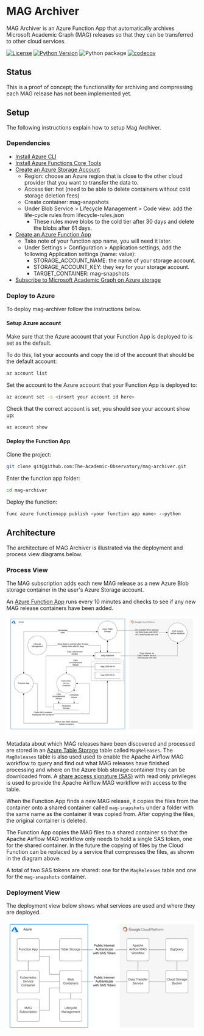 # MAG Archiver
MAG Archiver is an Azure Function App that automatically archives Microsoft Academic Graph (MAG) releases so that they 
can be transferred to other cloud services.

[![License](https://img.shields.io/badge/License-Apache%202.0-blue.svg)](https://opensource.org/licenses/Apache-2.0)
[![Python Version](https://img.shields.io/badge/python-3.7-blue)](https://img.shields.io/badge/python-3.7-blue)
![Python package](https://github.com/The-Academic-Observatory/mag-archiver/workflows/Python%20package/badge.svg)
[![codecov](https://codecov.io/gh/The-Academic-Observatory/mag-archiver/branch/develop/graph/badge.svg)](https://codecov.io/gh/The-Academic-Observatory/mag-archiver)

## Status
This is a proof of concept; the functionality for archiving and compressing each MAG release has not been implemented yet.

## Setup
The following instructions explain how to setup Mag Archiver.

### Dependencies
* [Install Azure CLI](https://docs.microsoft.com/en-us/cli/azure/install-azure-cli?view=azure-cli-latest)
* [Install Azure Functions Core Tools](https://docs.microsoft.com/en-us/azure/azure-functions/functions-run-local?tabs=linux%2Ccsharp%2Cbash)
* [Create an Azure Storage Account](https://docs.microsoft.com/en-us/azure/storage/common/storage-account-create?tabs=azure-portal)
  * Region: choose an Azure region that is close to the other cloud provider that you want to transfer the data to.
  * Access tier: hot (need to be able to delete containers without cold storage deletion fees)
  * Create container: mag-snapshots
  * Under Blob Service > Lifecycle Management > Code view: add the life-cycle rules from lifecycle-rules.json
    * These rules move blobs to the cold tier after 30 days and delete the blobs after 61 days.
* [Create an Azure Function App](https://docs.microsoft.com/en-us/azure/azure-functions/functions-create-function-app-portal)
  * Take note of your function app name, you will need it later.
  * Under Settings > Configuration > Application settings, add the following Application settings (name: value):
    * STORAGE_ACCOUNT_NAME: the name of your storage account.
    * STORAGE_ACCOUNT_KEY: they key for your storage account.
    * TARGET_CONTAINER: mag-snapshots
* [Subscribe to Microsoft Academic Graph on Azure storage](https://docs.microsoft.com/en-us/academic-services/graph/get-started-setup-provisioning) 

### Deploy to Azure
To deploy mag-archiver follow the instructions below.

#### Setup Azure account
Make sure that the Azure account that your Function App is deployed to is set as the default.

To do this, list your accounts and copy the id of the account that should be the default account:
```bash
az account list
```

Set the account to the Azure account that your Function App is deployed to:
```bash
az account set -s <insert your account id here>
```

Check that the correct account is set, you should see your account show up:
```bash
az account show
```

#### Deploy the Function App
Clone the project:
```bash
git clone git@github.com:The-Academic-Observatory/mag-archiver.git
```

Enter the function app folder:
```bash
cd mag-archiver
```

Deploy the function:
```bash
func azure functionapp publish <your function app name> --python
```

## Architecture
The architecture of MAG Archiver is illustrated via the deployment and process view diagrams below.

### Process View
The MAG subscription adds each new MAG release as a new Azure Blob storage container in the user's Azure Storage 
account.

An [Azure Function App](https://azure.microsoft.com/en-us/services/functions/) runs every 10 minutes and checks to 
see if any new MAG release containers have been added.

![process view](https://raw.githubusercontent.com/The-Academic-Observatory/mag-archiver/develop/docs/process_view.svg)

Metadata about which MAG releases have been discovered and processed are stored in an 
[Azure Table Storage](https://azure.microsoft.com/en-us/services/storage/tables/) table called `MagReleases`. 
The `MagReleases` table is also used used to enable the Apache Airflow MAG workflow to query and find out what MAG 
releases have finished processing and where on the Azure blob storage container they can be downloaded from. A 
[share access signature (SAS)](https://docs.microsoft.com/en-us/azure/storage/common/storage-sas-overview) 
with read only privileges is used to provide the Apache Airflow MAG workflow with access to the table.

When the Function App finds a new MAG release, it copies the files from the container onto a shared container called
`mag-snapshots` under a folder with the same name as the container it was copied from. After copying the files, the 
original container is deleted. 

The Function App copies the MAG files to a shared container so that the Apache Airflow MAG workflow only needs to 
hold a single SAS token, one for the shared container. In the future the copying of files by the Cloud Function can be 
replaced by a service that compresses the files, as shown in the diagram above.

A total of two SAS tokens are shared: one for the `MagReleases` table and one for the `mag-snapshots` container.

### Deployment View
The deployment view below shows what services are used and where they are deployed. 

![deployment view](https://raw.githubusercontent.com/The-Academic-Observatory/mag-archiver/develop/docs/deployment_view.svg)


